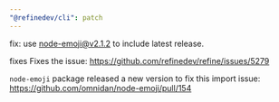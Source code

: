 ```yaml
---
"@refinedev/cli": patch
---
```


fix: use node-emoji@v2.1.2 to include latest release.

fixes Fixes the issue: https://github.com/refinedev/refine/issues/5279

`node-emoji` package released a new version to fix this import issue: https://github.com/omnidan/node-emoji/pull/154
